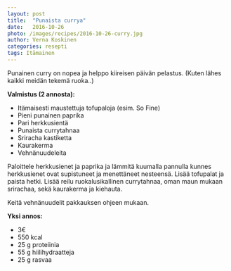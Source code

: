 ```yaml
---
layout: post
title:  "Punaista currya"
date:   2016-10-26
photo: /images/recipes/2016-10-26-curry.jpg
author: Verna Koskinen
categories: resepti
tags: Itämainen
---
```


Punainen curry on nopea ja helppo kiireisen päivän pelastus. (Kuten lähes kaikki meidän tekemä ruoka..)

**Valmistus (2 annosta):**

- Itämaisesti maustettuja tofupaloja (esim. So Fine)
- Pieni punainen paprika
- Pari herkkusientä
- Punaista currytahnaa
- Sriracha kastiketta
- Kaurakerma 
- Vehnänuudeleita

Paloittele herkkusienet ja paprika ja lämmitä kuumalla pannulla kunnes herkkusienet ovat supistuneet ja menettäneet nesteensä. Lisää tofupalat ja paista hetki. Lisää reilu ruokalusikallinen currytahnaa, oman maun mukaan srirachaa, sekä kaurakerma ja kiehauta.

Keitä vehnänuudelit pakkauksen ohjeen mukaan.

**Yksi annos:**

- 3€
- 550 kcal
- 25 g proteiinia
- 55 g hiilihydraatteja
- 25 g rasvaa
